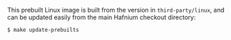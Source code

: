 This prebuilt Linux image is built from the version in `third-party/linux`, and
can be updated easily from the main Hafnium checkout directory:

```
$ make update-prebuilts
```
